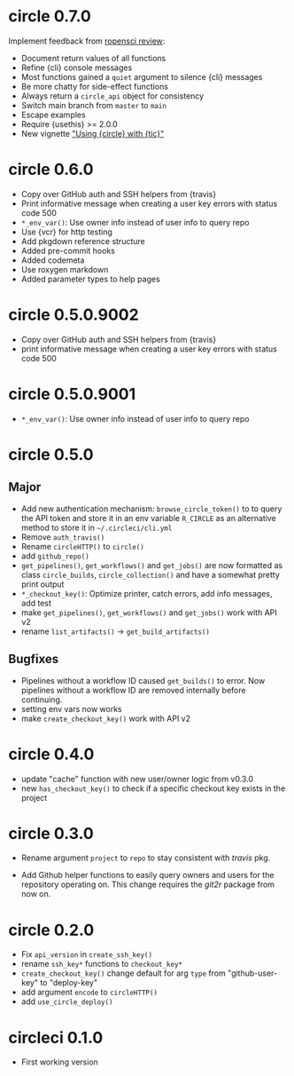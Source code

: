 # circle 0.7.0

Implement feedback from [ropensci review](https://github.com/ropensci/software-review/issues/356#):

- Document return values of all functions
- Refine {cli} console messages
- Most functions gained a `quiet` argument to silence {cli} messages
- Be more chatty for side-effect functions
- Always return a `circle_api` object for consistency
- Switch main branch from `master` to `main`
- Escape examples
- Require {usethis} >= 2.0.0
- New vignette ["Using {circle} with {tic}"](https://docs.ropensci.org/circle/articles/tic.html)


# circle 0.6.0

- Copy over GitHub auth and SSH helpers from {travis}
- Print informative message when creating a user key errors with status code 500
- `*_env_var()`: Use owner info instead of user info to query repo
- Use {vcr} for http testing
- Add pkgdown reference structure
- Added pre-commit hooks
- Added codemeta
- Use roxygen markdown
- Added parameter types to help pages

# circle 0.5.0.9002

- Copy over GitHub auth and SSH helpers from {travis}
- print informative message when creating a user key errors with status code 500

# circle 0.5.0.9001

- `*_env_var()`: Use owner info instead of user info to query repo

# circle 0.5.0

## Major

- Add new authentication mechanism: `browse_circle_token()` to to query the API token and store it in an env variable `R_CIRCLE` as an alternative method to store it in `~/.circleci/cli.yml`
- Remove `auth_travis()`
- Rename `circleHTTP()` to `circle()`
- add `github_repo()`
- `get_pipelines()`, `get_workflows()` and `get_jobs()` are now formatted as class `circle_builds`, `circle_collection()` and have a somewhat pretty print output
- `*_checkout_key()`: Optimize printer, catch errors, add info messages, add test
- make `get_pipelines()`, `get_workflows()` and `get_jobs()` work with API v2
- rename `list_artifacts()` -> `get_build_artifacts()`

## Bugfixes

- Pipelines without a workflow ID caused `get_builds()` to error. Now pipelines without a workflow ID are removed internally before continuing.
- setting env vars now works
- make `create_checkout_key()` work with API v2

# circle 0.4.0

- update "cache" function with new user/owner logic from v0.3.0
- new `has_checkout_key()` to check if a specific checkout key exists in the project

# circle 0.3.0

- Rename argument `project` to `repo` to stay consistent with _travis_ pkg.

- Add Github helper functions to easily query owners and users for the repository operating on. This change requires the _git2r_ package from now on.

# circle 0.2.0

- Fix `api_version` in `create_ssh_key()`
- rename `ssh_key*` functions to `checkout_key*`
- `create_checkout_key()` change default for arg `type` from "github-user-key" to "deploy-key"
- add argument `encode` to `circleHTTP()`
- add `use_circle_deploy()`

# circleci 0.1.0

- First working version
